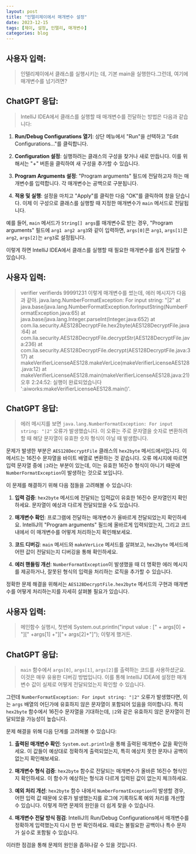 ```yaml
---
layout: post
title: "인텔리제이에서 매개변수 설정"
date: 2023-12-15
tags: [제이, 설정, 인텔리, 매개변수]
categories: blog
---
```


## 사용자 입력:
> 인텔리제이에서 클래스를 실행시키는 데, 기본 main을 실행한다.그런데, 여기에 매개변수를 넘기려면?

## ChatGPT 응답:
> IntelliJ IDEA에서 클래스를 실행할 때 매개변수를 전달하는 방법은 다음과 같습니다:

1. **Run/Debug Configurations 열기**: 상단 메뉴에서 "Run"을 선택하고 "Edit Configurations..."를 클릭합니다.

2. **Configuration 설정**: 실행하려는 클래스의 구성을 찾거나 새로 만듭니다. 이를 위해서는 "+" 버튼을 클릭하여 새 구성을 추가할 수 있습니다.

3. **Program Arguments 설정**: "Program arguments" 필드에 전달하고자 하는 매개변수를 입력합니다. 각 매개변수는 공백으로 구분됩니다.

4. **적용 및 실행**: 설정을 마치고 "Apply"를 클릭한 다음 "OK"를 클릭하여 창을 닫습니다. 이제 이 구성으로 클래스를 실행할 때 지정한 매개변수가 `main` 메서드로 전달됩니다.

예를 들어, `main` 메서드가 `String[] args`를 매개변수로 받는 경우, "Program arguments" 필드에 `arg1 arg2 arg3`와 같이 입력하면, `args[0]`은 `arg1`, `args[1]`은 `arg2`, `args[2]`는 `arg3`로 설정됩니다.

이렇게 하면 IntelliJ IDEA에서 클래스를 실행할 때 필요한 매개변수를 쉽게 전달할 수 있습니다.

## 사용자 입력:
> verifier verifierds 99991231  이렇게 매개변수를 썼는데, 에러 메시지가 다음과 같아. java.lang.NumberFormatException: For input string: "|2"
	at java.base/java.lang.NumberFormatException.forInputString(NumberFormatException.java:65)
	at java.base/java.lang.Integer.parseInt(Integer.java:652)
	at com.lia.security.AES128DecryptFile.hex2byte(AES128DecryptFile.java:64)
	at com.lia.security.AES128DecryptFile.decryptStr(AES128DecryptFile.java:236)
	at com.lia.security.AES128DecryptFile.decrypt(AES128DecryptFile.java:317)
	at makeVerifierLicenseAES128.makeVerLice(makeVerifierLicenseAES128.java:12)
	at makeVerifierLicenseAES128.main(makeVerifierLicenseAES128.java:21)
오후 2:24:52: 실행이 완료되었습니다 ':aiworks:makeVerifierLicenseAES128.main()'.

## ChatGPT 응답:
> 에러 메시지를 보면 `java.lang.NumberFormatException: For input string: "|2"` 오류가 발생했습니다. 이 오류는 주로 문자열을 숫자로 변환하려 할 때 해당 문자열이 유효한 숫자 형식이 아닐 때 발생합니다.

문제가 발생한 부분은 `AES128DecryptFile` 클래스의 `hex2byte` 메서드에서입니다. 이 메서드는 16진수 문자열을 바이트 배열로 변환하는 것 같습니다. 오류 메시지에 따르면 입력 문자열 중에 `|2`라는 부분이 있는데, 이는 유효한 16진수 형식이 아니기 때문에 `NumberFormatException`이 발생하는 것으로 보입니다.

이 문제를 해결하기 위해 다음 점들을 고려해볼 수 있습니다:

1. **입력 검증**: `hex2byte` 메서드에 전달되는 입력값이 유효한 16진수 문자열인지 확인하세요. 문자열이 예상과 다르게 전달되었을 수도 있습니다.

2. **매개변수 확인**: 프로그램에 전달하는 매개변수가 올바르게 전달되었는지 확인하세요. IntelliJ의 "Program arguments" 필드에 올바르게 입력되었는지, 그리고 코드 내에서 이 매개변수를 어떻게 처리하는지 확인해보세요.

3. **코드 디버깅**: `main` 메서드와 `makeVerLice` 메서드를 살펴보고, `hex2byte` 메서드에 어떤 값이 전달되는지 디버깅을 통해 확인하세요.

4. **에러 핸들링 개선**: `NumberFormatException`이 발생했을 때 더 명확한 에러 메시지를 제공하거나, 잘못된 형식의 입력을 처리하는 로직을 추가할 수 있습니다.

정확한 문제 해결을 위해서는 `AES128DecryptFile.hex2byte` 메서드의 구현과 매개변수를 어떻게 처리하는지를 자세히 살펴볼 필요가 있습니다.

## 사용자 입력:
> 메인함수 실행시, 첫번에 System.out.println("input value : [" + args[0] + "][" +args[1] +"]["+ args[2]+"]"); 이렇게 했거든.

## ChatGPT 응답:
> `main` 함수에서 `args[0]`, `args[1]`, `args[2]`를 출력하는 코드를 사용하셨군요. 이것은 매우 유용한 디버깅 방법입니다. 이를 통해 IntelliJ IDEA에 설정한 매개변수 값이 실제로 어떻게 전달되었는지 확인할 수 있습니다.

그런데 `NumberFormatException: For input string: "|2"` 오류가 발생했다면, 이는 `args` 배열의 어딘가에 유효하지 않은 문자열이 포함되어 있음을 의미합니다. 특히 `hex2byte` 함수에서 16진수 문자열을 기대하는데, `|2`와 같은 유효하지 않은 문자열이 전달되었을 가능성이 높습니다.

문제 해결을 위해 다음 단계를 고려해볼 수 있습니다:

1. **출력된 매개변수 확인**: `System.out.println`을 통해 출력된 매개변수 값을 확인하세요. 이 값들이 예상대로 정확하게 출력되었는지, 특히 예상치 못한 문자나 공백이 없는지 확인해보세요.

2. **매개변수 형식 검증**: `hex2byte` 함수로 전달되는 매개변수가 올바른 16진수 형식인지 확인하세요. 이 함수가 예상하는 형식과 다르게 입력된 값이 없는지 체크하세요.

3. **예외 처리 개선**: `hex2byte` 함수 내에서 `NumberFormatException`이 발생할 경우, 어떤 입력 값 때문에 오류가 발생했는지를 로그에 기록하도록 예외 처리를 개선할 수 있습니다. 이렇게 하면 문제의 원인을 더 쉽게 찾을 수 있습니다.

4. **매개변수 전달 방식 점검**: IntelliJ의 Run/Debug Configurations에서 매개변수를 정확하게 입력했는지 다시 한 번 확인하세요. 때로는 불필요한 공백이나 특수 문자가 실수로 포함될 수 있습니다.

이러한 점검을 통해 문제의 원인을 좁혀나갈 수 있을 것입니다.

